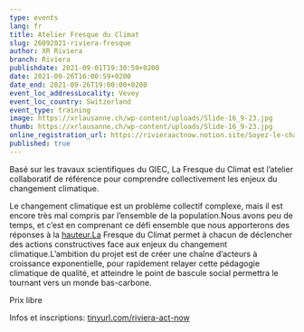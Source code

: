```yaml
---
type: events
lang: fr
title: Atelier Fresque du Climat
slug: 26092021-riviera-fresque
author: XR Riviera
branch: Riviera
publishdate: 2021-09-01T19:30:59+0200
date: 2021-09-26T16:00:59+0200
date_end: 2021-09-26T19:00:00+0200
event_loc_addressLocality: Vevey
event_loc_country: Switzerland
event_type: training
image: https://xrlausanne.ch/wp-content/uploads/Slide-16_9-23.jpg
thumb: https://xrlausanne.ch/wp-content/uploads/Slide-16_9-23.jpg
online_registration_url: https://rivieraactnow.notion.site/Soyez-le-changement-09402a28bd774b00aa6b4a426fce416e
published: true
---
```

Basé sur les travaux scientifiques du GIEC, La Fresque du Climat est l’atelier collaboratif de référence pour comprendre collectivement les enjeux du changement climatique.

Le changement climatique est un problème collectif complexe, mais il est encore très mal compris par l’ensemble de la population.Nous avons peu de temps, et c’est en comprenant ce défi ensemble que nous apporterons des réponses à la [hauteur.La](http://hauteur.La) Fresque du Climat permet à chacun de déclencher des actions constructives face aux enjeux du changement climatique.L’ambition du projet est de créer une chaîne d’acteurs à croissance exponentielle, pour rapidement relayer cette pédagogie climatique de qualité, et atteindre le point de bascule social permettra le tournant vers un monde bas-carbone.

Prix libre

Infos et inscriptions: [tinyurl.com/riviera-act-now](https://tinyurl.com/riviera-act-now?fbclid=IwAR2JcD_PLW71JtjQT7KVBNu5b2byd3u6QQUAm1eGjZlvEQm9RkSEcnh1f5k)